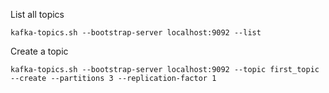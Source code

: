 List all topics
```console
kafka-topics.sh --bootstrap-server localhost:9092 --list
```

Create a topic
```console
kafka-topics.sh --bootstrap-server localhost:9092 --topic first_topic --create --partitions 3 --replication-factor 1
```

